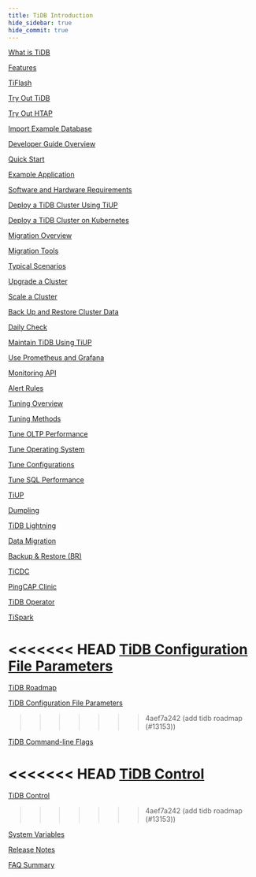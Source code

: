 ```yaml
---
title: TiDB Introduction
hide_sidebar: true
hide_commit: true
---
```


<LearningPathContainer platform="tidb" title="TiDB" subTitle="TiDB is an open-source distributed SQL database that supports Hybrid Transactional and Analytical Processing (HTAP) workloads. Find the guide, samples, and references you need to use TiDB.">

<!-- Localization note for TiDB:

- English: use distributed SQL, and start to emphasize HTAP
- Chinese: can keep "NewSQL" and emphasize one-stop real-time HTAP ("一栈式实时 HTAP")
- Japanese: use NewSQL because it is well-recognized

-->

<LearningPath label="Learn" icon="cloud1">

[What is TiDB](https://docs.pingcap.com/tidb/v6.6/overview)

[Features](https://docs.pingcap.com/tidb/v6.6/basic-features)

[TiFlash](https://docs.pingcap.com/tidb/v6.6/tiflash-overview)

</LearningPath>

<LearningPath label="Try" icon="cloud5">

[Try Out TiDB](https://docs.pingcap.com/tidb/v6.6/quick-start-with-tidb)

[Try Out HTAP](https://docs.pingcap.com/tidb/v6.6/quick-start-with-htap)

[Import Example Database](https://docs.pingcap.com/tidb/v6.6/import-example-data)

</LearningPath>

<LearningPath label="Develop" icon="doc8">

[Developer Guide Overview](https://docs.pingcap.com/tidb/v6.6/dev-guide-overview)

[Quick Start](https://docs.pingcap.com/tidb/v6.6/dev-guide-build-cluster-in-cloud)

[Example Application](https://docs.pingcap.com/tidb/v6.6/dev-guide-sample-application-spring-boot)

</LearningPath>

<LearningPath label="Deploy" icon="deploy">

[Software and Hardware Requirements](https://docs.pingcap.com/tidb/v6.6/hardware-and-software-requirements)

[Deploy a TiDB Cluster Using TiUP](https://docs.pingcap.com/tidb/v6.6/production-deployment-using-tiup)

[Deploy a TiDB Cluster on Kubernetes](https://docs.pingcap.com/tidb/v6.6/tidb-in-kubernetes)

</LearningPath>

<LearningPath label="Migrate" icon="cloud3">

[Migration Overview](https://docs.pingcap.com/tidb/v6.6/migration-overview)

[Migration Tools](https://docs.pingcap.com/tidb/v6.6/migration-tools)

[Typical Scenarios](https://docs.pingcap.com/tidb/v6.6/migrate-aurora-to-tidb)

</LearningPath>

<LearningPath label="Maintain" icon="maintain">

[Upgrade a Cluster](https://docs.pingcap.com/tidb/v6.6/upgrade-tidb-using-tiup)

[Scale a Cluster](https://docs.pingcap.com/tidb/v6.6/scale-tidb-using-tiup)

[Back Up and Restore Cluster Data](https://docs.pingcap.com/tidb/v6.6/backup-and-restore-overview)

[Daily Check](https://docs.pingcap.com/tidb/v6.6/daily-check)

[Maintain TiDB Using TiUP](https://docs.pingcap.com/tidb/v6.6/maintain-tidb-using-tiup)

</LearningPath>

<LearningPath label="Monitor" icon="cloud6">

[Use Prometheus and Grafana](https://docs.pingcap.com/tidb/v6.6/tidb-monitoring-framework)

[Monitoring API](https://docs.pingcap.com/tidb/v6.6/tidb-monitoring-api)

[Alert Rules](https://docs.pingcap.com/tidb/v6.6/alert-rules)

</LearningPath>

<LearningPath label="Tune" icon="tidb-cloud-tune">

[Tuning Overview](https://docs.pingcap.com/tidb/v6.6/performance-tuning-overview)

[Tuning Methods](https://docs.pingcap.com/tidb/v6.6/performance-tuning-methods)

[Tune OLTP Performance](https://docs.pingcap.com/tidb/v6.6/performance-tuning-practices)

[Tune Operating System](https://docs.pingcap.com/tidb/v6.6/tune-operating-system)

[Tune Configurations](https://docs.pingcap.com/tidb/v6.6/configure-memory-usage)

[Tune SQL Performance](https://docs.pingcap.com/tidb/v6.6/sql-tuning-overview)

</LearningPath>

<LearningPath label="Tools" icon="doc7">

[TiUP](https://docs.pingcap.com/tidb/v6.6/tiup-overview)

[Dumpling](https://docs.pingcap.com/tidb/v6.6/dumpling-overview)

[TiDB Lightning](https://docs.pingcap.com/tidb/v6.6/tidb-lightning-overview)

[Data Migration](https://docs.pingcap.com/tidb/v6.6/dm-overview)

[Backup & Restore (BR)](https://docs.pingcap.com/tidb/v6.6/backup-and-restore-overview)

[TiCDC](https://docs.pingcap.com/tidb/v6.6/ticdc-overview)

[PingCAP Clinic](https://docs.pingcap.com/tidb/v6.6/clinic-introduction)

[TiDB Operator](https://docs.pingcap.com/tidb/v6.6/tidb-operator-overview)

[TiSpark](https://docs.pingcap.com/tidb/v6.6/tispark-overview)

</LearningPath>

<LearningPath label="Reference" icon="cloud-dev">

<<<<<<< HEAD
[TiDB Configuration File Parameters](https://docs.pingcap.com/tidb/v6.6/tidb-configuration-file)
=======
[TiDB Roadmap](https://docs.pingcap.com/tidb/dev/tidb-roadmap)

[TiDB Configuration File Parameters](https://docs.pingcap.com/tidb/dev/tidb-configuration-file)
>>>>>>> 4aef7a242 (add tidb roadmap (#13153))

[TiDB Command-line Flags](https://docs.pingcap.com/tidb/v6.6/command-line-flags-for-tidb-configuration)

<<<<<<< HEAD
[TiDB Control](https://docs.pingcap.com/tidb/v6.6/tidb-control) 
=======
[TiDB Control](https://docs.pingcap.com/tidb/dev/tidb-control)
>>>>>>> 4aef7a242 (add tidb roadmap (#13153))

[System Variables](https://docs.pingcap.com/tidb/v6.6/system-variables)

[Release Notes](https://docs.pingcap.com/tidb/v6.6/release-notes)

[FAQ Summary](https://docs.pingcap.com/tidb/v6.6/faq-overview)

</LearningPath>

</LearningPathContainer>
